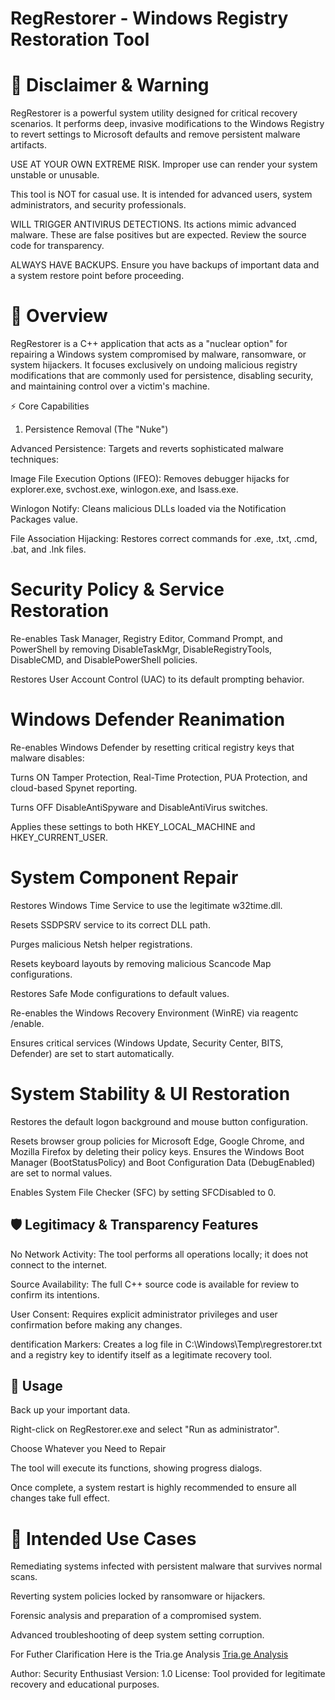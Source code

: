 # RegRestorer - Windows Registry Restoration Tool


# 🚨 Disclaimer & Warning

RegRestorer is a powerful system utility designed for critical recovery scenarios. It performs deep, invasive modifications to the Windows Registry to revert settings to Microsoft defaults and remove persistent malware artifacts.

USE AT YOUR OWN EXTREME RISK. Improper use can render your system unstable or unusable.

This tool is NOT for casual use. It is intended for advanced users, system administrators, and security professionals.

WILL TRIGGER ANTIVIRUS DETECTIONS. Its actions mimic advanced malware. These are false positives but are expected. Review the source code for transparency.

ALWAYS HAVE BACKUPS. Ensure you have backups of important data and a system restore point before proceeding.

# 📖 Overview

RegRestorer is a C++ application that acts as a "nuclear option" for repairing a Windows system compromised by malware, ransomware, or system hijackers. It focuses exclusively on undoing malicious registry modifications that are commonly used for persistence, disabling security, and maintaining control over a victim's machine.

⚡ Core Capabilities
1. Persistence Removal (The "Nuke")

Advanced Persistence: Targets and reverts sophisticated malware techniques:

Image File Execution Options (IFEO): Removes debugger hijacks for explorer.exe, svchost.exe, winlogon.exe, and lsass.exe.

 Winlogon Notify: Cleans malicious DLLs loaded via the Notification Packages value.

File Association Hijacking: Restores correct commands for .exe, .txt, .cmd, .bat, and .lnk files.

# Security Policy & Service Restoration

Re-enables Task Manager, Registry Editor, Command Prompt, and PowerShell by removing DisableTaskMgr, DisableRegistryTools, DisableCMD, and DisablePowerShell policies.

Restores User Account Control (UAC) to its default prompting behavior.


# Windows Defender Reanimation

Re-enables Windows Defender by resetting critical registry keys that malware disables:

Turns ON Tamper Protection, Real-Time Protection, PUA Protection, and cloud-based Spynet reporting.

Turns OFF DisableAntiSpyware and DisableAntiVirus switches.

Applies these settings to both HKEY_LOCAL_MACHINE and HKEY_CURRENT_USER.

# System Component Repair

Restores Windows Time Service to use the legitimate w32time.dll.

Resets SSDPSRV service to its correct DLL path.

Purges malicious Netsh helper registrations.

Resets keyboard layouts by removing malicious Scancode Map configurations.

Restores Safe Mode configurations to default values.

Re-enables the Windows Recovery Environment (WinRE) via reagentc /enable.

Ensures critical services (Windows Update, Security Center, BITS, Defender) are set to start automatically.

# System Stability & UI Restoration

Restores the default logon background and mouse button configuration.

Resets browser group policies for Microsoft Edge, Google Chrome, and Mozilla Firefox by deleting their policy keys.
Ensures the Windows Boot Manager (BootStatusPolicy) and Boot Configuration Data (DebugEnabled) are set to normal values.

Enables System File Checker (SFC) by setting SFCDisabled to 0.

## 🛡️ Legitimacy & Transparency Features

No Network Activity: The tool performs all operations locally; it does not connect to the internet.

Source Availability: The full C++ source code is available for review to confirm its intentions.

 User Consent: Requires explicit administrator privileges and user confirmation before making any changes.

dentification Markers: Creates a log file in C:\Windows\Temp\regrestorer.txt and a registry key to identify itself as a legitimate recovery tool.

## 🚀 Usage

 Back up your important data.

Right-click on RegRestorer.exe and select "Run as administrator".

Choose Whatever you Need to Repair

The tool will execute its functions, showing progress dialogs.

Once complete, a system restart is highly recommended to ensure all changes take full effect.

# 🔧 Intended Use Cases

Remediating systems infected with persistent malware that survives normal scans.

Reverting system policies locked by ransomware or hijackers.

Forensic analysis and preparation of a compromised system.

Advanced troubleshooting of deep system setting corruption.

For Futher Clarification Here is the Tria.ge Analysis
[Tria.ge Analysis](https://tria.ge/250907-r3aj7asycx)


Author: Security Enthusiast
Version: 1.0
License: Tool provided for legitimate recovery and educational purposes.
